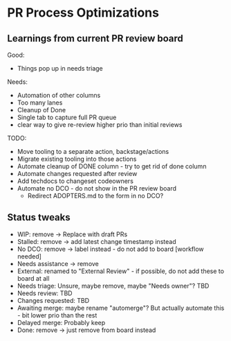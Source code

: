 # PR Process Optimizations

## Learnings from current PR review board

Good:

- Things pop up in needs triage

Needs:

- Automation of other columns
- Too many lanes
- Cleanup of Done
- Single tab to capture full PR queue
- clear way to give re-review higher prio than initial reviews

TODO:

- Move tooling to a separate action, backstage/actions
- Migrate existing tooling into those actions
- Automate cleanup of DONE column - try to get rid of done column
- Automate changes requested after review
- Add techdocs to changeset codeowners
- Automate no DCO - do not show in the PR review board
  - Redirect ADOPTERS.md to the form in no DCO?

## Status tweaks

- WIP: remove -> Replace with draft PRs
- Stalled: remove -> add latest change timestamp instead
- No DCO: remove -> label instead - do not add to board [workflow needed]
- Needs assistance -> remove
- External: renamed to "External Review" - if possible, do not add these to board at all
- Needs triage: Unsure, maybe remove, maybe "Needs owner"? TBD
- Needs review: TBD
- Changes requested: TBD
- Awaiting merge: maybe rename "automerge"? But actually automate this - bit lower prio than the rest
- Delayed merge: Probably keep
- Done: remove -> just remove from board instead
